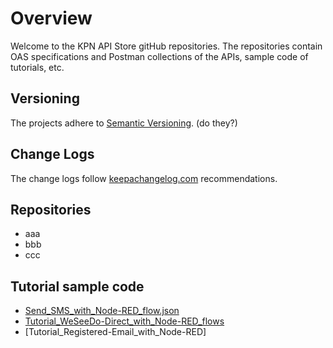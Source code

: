 # Overview

Welcome to the KPN API Store gitHub repositories. The repositories contain OAS specifications and Postman collections of the APIs, sample code of tutorials, etc.

## Versioning

The projects adhere to [Semantic Versioning](https://semver.org/). (do they?)


## Change Logs

The change logs follow [keepachangelog.com](https://keepachangelog.com/) recommendations.

## Repositories

- aaa
- bbb
- ccc

## Tutorial sample code

- [Send_SMS_with_Node-RED_flow.json](https://github.com/kpnapistore/SMS-KPN/tree/master/Tutorial_code_samples)
- [Tutorial_WeSeeDo-Direct_with_Node-RED_flows](https://github.com/kpnapistore/WeSeeDo_Direct-WeSeeDo/tree/master/Tutorial_code_samples)
- [Tutorial_Registered-Email_with_Node-RED]

